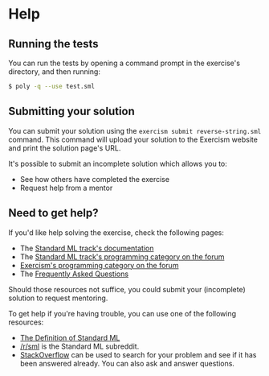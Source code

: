 # Help

## Running the tests

You can run the tests by opening a command prompt in the exercise's directory, and then running:

```bash
$ poly -q --use test.sml
```

## Submitting your solution

You can submit your solution using the `exercism submit reverse-string.sml` command.
This command will upload your solution to the Exercism website and print the solution page's URL.

It's possible to submit an incomplete solution which allows you to:

- See how others have completed the exercise
- Request help from a mentor

## Need to get help?

If you'd like help solving the exercise, check the following pages:

- The [Standard ML track's documentation](https://exercism.org/docs/tracks/sml)
- The [Standard ML track's programming category on the forum](https://forum.exercism.org/c/programming/sml)
- [Exercism's programming category on the forum](https://forum.exercism.org/c/programming/5)
- The [Frequently Asked Questions](https://exercism.org/docs/using/faqs)

Should those resources not suffice, you could submit your (incomplete) solution to request mentoring.

To get help if you're having trouble, you can use one of the following resources:

- [The Definition of Standard ML](https://github.com/SMLFamily/The-Definition-of-Standard-ML-Revised)
- [/r/sml](https://www.reddit.com/r/sml) is the Standard ML subreddit.
- [StackOverflow](http://stackoverflow.com/questions/tagged/sml) can be used to search for your problem and see if it has been answered already. You can also ask and answer questions.
